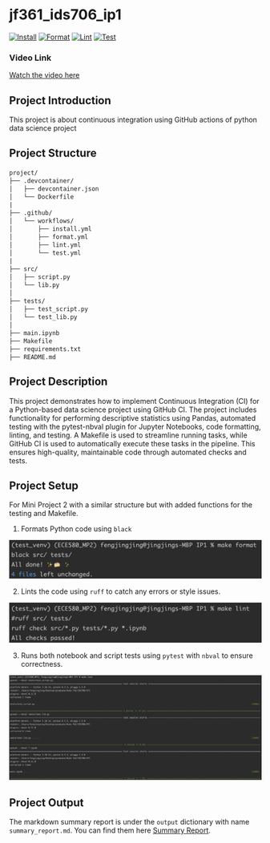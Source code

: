 # jf361_ids706_ip1
[![Install](https://github.com/siyiia/jf361_ids706_ip1/actions/workflows/install.yml/badge.svg)](https://github.com/siyiia/jf361_ids706_ip1/actions/workflows/install.yml)
[![Format](https://github.com/siyiia/jf361_ids706_ip1/actions/workflows/format.yml/badge.svg)](https://github.com/siyiia/jf361_ids706_ip1/actions/workflows/format.yml)
[![Lint](https://github.com/siyiia/jf361_ids706_ip1/actions/workflows/lint.yml/badge.svg)](https://github.com/siyiia/jf361_ids706_ip1/actions/workflows/lint.yml)
[![Test](https://github.com/siyiia/jf361_ids706_ip1/actions/workflows/test.yml/badge.svg)](https://github.com/siyiia/jf361_ids706_ip1/actions/workflows/test.yml)

### Video Link
[Watch the video here](https://youtu.be/4voIdhXp2YE)

## Project Introduction
This project is about continuous integration using GitHub actions of python data science project

## Project Structure
```angular2html
project/
├── .devcontainer/
│   ├── devcontainer.json
│   └── Dockerfile
|
├── .github/
│   └── workflows/
│       ├── install.yml
│       ├── format.yml
│       ├── lint.yml
│       └── test.yml
|
├── src/
│   ├── script.py
│   └── lib.py
│
├── tests/
│   ├── test_script.py 
│   └── test_lib.py
│
├── main.ipynb
├── Makefile
├── requirements.txt
├── README.md
```

## Project Description
This project demonstrates how to implement Continuous Integration (CI) for a Python-based data science project using GitHub CI. The project includes functionality for performing descriptive statistics using Pandas, automated testing with the pytest-nbval plugin for Jupyter Notebooks, code formatting, linting, and testing. A Makefile is used to streamline running tasks, while GitHub CI is used to automatically execute these tasks in the pipeline. This ensures high-quality, maintainable code through automated checks and tests.

## Project Setup
For Mini Project 2 with a similar structure but with added functions for the testing and Makefile.
1. Formats Python code using `black`
<p align="center">
  <img src="screenshots/format.png" />
</p>

2. Lints the code using `ruff` to catch any errors or style issues.
<p align="center">
  <img src="screenshots/lint.png" />
</p>

3. Runs both notebook and script tests using `pytest` with `nbval` to ensure correctness.
<p align="center">
  <img src="screenshots/test.png" />
</p>

## Project Output
The markdown summary report is under the `output` dictionary with name `summary_report.md`. You can find them here [Summary Report](./output/summary_report.md).
